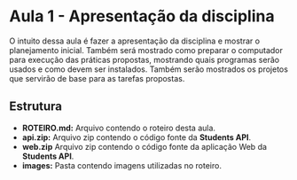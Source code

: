 # Aula 1 - Apresentação da disciplina

O intuito dessa aula é fazer a apresentação da disciplina e mostrar o planejamento inicial. Também será mostrado como preparar o computador para execução das práticas propostas, mostrando quais programas serão usados e como devem ser instalados. Também serão mostrados os projetos que servirão de base para as tarefas propostas.

## Estrutura

- **ROTEIRO.md:** Arquivo contendo o roteiro desta aula.
- **api.zip:** Arquivo zip contendo o código fonte da **Students API**.
- **web.zip** Arquivo zip contendo o código fonte da aplicação Web da **Students API**.
- **images:** Pasta contendo imagens utilizadas no roteiro.

